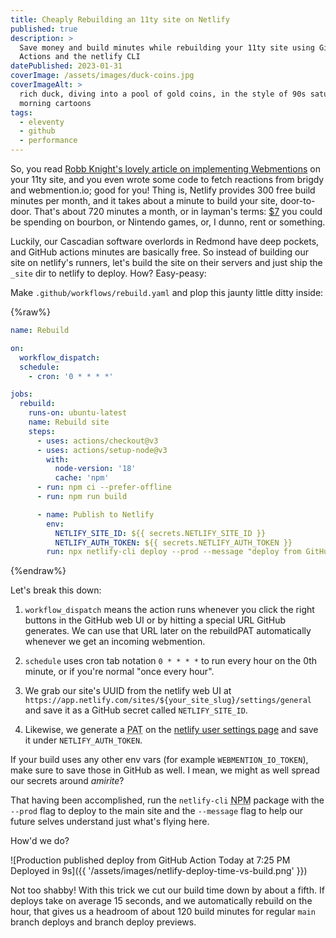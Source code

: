 ```yaml
---
title: Cheaply Rebuilding an 11ty site on Netlify
published: true
description: >
  Save money and build minutes while rebuilding your 11ty site using GitHub 
  Actions and the netlify CLI
datePublished: 2023-01-31
coverImage: /assets/images/duck-coins.jpg
coverImageAlt: >
  rich duck, diving into a pool of gold coins, in the style of 90s saturday 
  morning cartoons
tags:
  - eleventy
  - github
  - performance
---
```


So, you read [Robb Knight's lovely article on implementing Webmentions][rknight] 
on your 11ty site, and you even wrote some code to fetch reactions from brigdy 
and webmention.io; good for you! Thing is, Netlify provides 300 free build 
minutes per month, and it takes about a minute to build your site, door-to-door. 
That's about 720 minutes a month, or in layman's terms: [$7][pricing] you could 
be spending on bourbon, or Nintendo games, or, I dunno, rent or something.

Luckily, our Cascadian software overlords in Redmond have deep pockets, and 
GitHub actions minutes are basically free. So instead of building our site on 
netlify's runners, let's build the site on their servers and just ship the 
`_site` dir to netlify to deploy. How? Easy-peasy:

Make `.github/workflows/rebuild.yaml` and plop this jaunty little ditty inside:

{%raw%}
```yaml
name: Rebuild

on:
  workflow_dispatch:
  schedule:
    - cron: '0 * * * *'

jobs:
  rebuild:
    runs-on: ubuntu-latest
    name: Rebuild site
    steps:
      - uses: actions/checkout@v3
      - uses: actions/setup-node@v3
        with:
          node-version: '18'
          cache: 'npm'
      - run: npm ci --prefer-offline
      - run: npm run build

      - name: Publish to Netlify
        env:
          NETLIFY_SITE_ID: ${{ secrets.NETLIFY_SITE_ID }}
          NETLIFY_AUTH_TOKEN: ${{ secrets.NETLIFY_AUTH_TOKEN }}
        run: npx netlify-cli deploy --prod --message "deploy from GitHub Action" --dir=_site
```
{%endraw%}

Let's break this down:

1. `workflow_dispatch` means the action runs whenever you click the right 
buttons in the GitHub web UI or by hitting a special URL GitHub generates. We 
can use that URL later on the rebuildPAT automatically whenever we get an 
incoming webmention.

1. `schedule` uses cron tab notation `0 * * * *` to run every hour on the 0th 
minute, or if you're normal "once every hour".

1. We grab our site's UUID from the netlify web UI at 
`https://app.netlify.com/sites/${your_site_slug}/settings/general` and save it 
as a GitHub secret called `NETLIFY_SITE_ID`.

1. Likewise, we generate a <abbr title="personal access token">PAT</abbr> on the 
[netlify user settings page][user] and save it under `NETLIFY_AUTH_TOKEN`.

If your build uses any other env vars (for example `WEBMENTION_IO_TOKEN`), make 
sure to save those in GitHub as well. I mean, we might as well spread our 
secrets around _amirite_?

That having been accomplished, run the `netlify-cli` <abbr title="node package 
manager">NPM</abbr> package with the `--prod` flag to deploy to the main site 
and the `--message` flag to help our future selves understand just what's flying 
here.

How'd we do?

![Production published deploy from GitHub Action Today at 7:25 PM Deployed in 
9s]({{ '/assets/images/netlify-deploy-time-vs-build.png' }})

Not too shabby! With this trick we cut our build time down by about a fifth. If 
deploys take on average 15 seconds, and we automatically rebuild on the hour, 
that gives us a headroom of about 120 build minutes for regular `main` branch 
deploys and branch deploy previews.

[rknight]: https://rknight.me/adding-webmentions-to-your-site/
[pricing]: https://www.netlify.com/pricing/
[user]: https://app.netlify.com/user/applications
